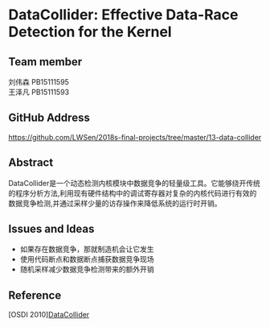 # DataCollider: Effective Data-Race Detection for the Kernel

## Team member

刘伟森 PB15111595  
王泽凡 PB15111593  

## GitHub Address

https://github.com/LWSen/2018s-final-projects/tree/master/13-data-collider

## Abstract

DataCollider是一个动态检测内核模块中数据竞争的轻量级工具。它能够绕开传统的程序分析方法,利用现有硬件结构中的调试寄存器对复杂的内核代码进行有效的数据竞争检测,并通过采样少量的访存操作来降低系统的运行时开销。  

## Issues and Ideas

* 如果存在数据竞争，那就制造机会让它发生
* 使用代码断点和数据断点捕获数据竞争现场
* 随机采样减少数据竞争检测带来的额外开销

## Reference

[OSDI 2010][DataCollider](https://www.usenix.org/conference/osdi10/effective-data-race-detection-kernel)

